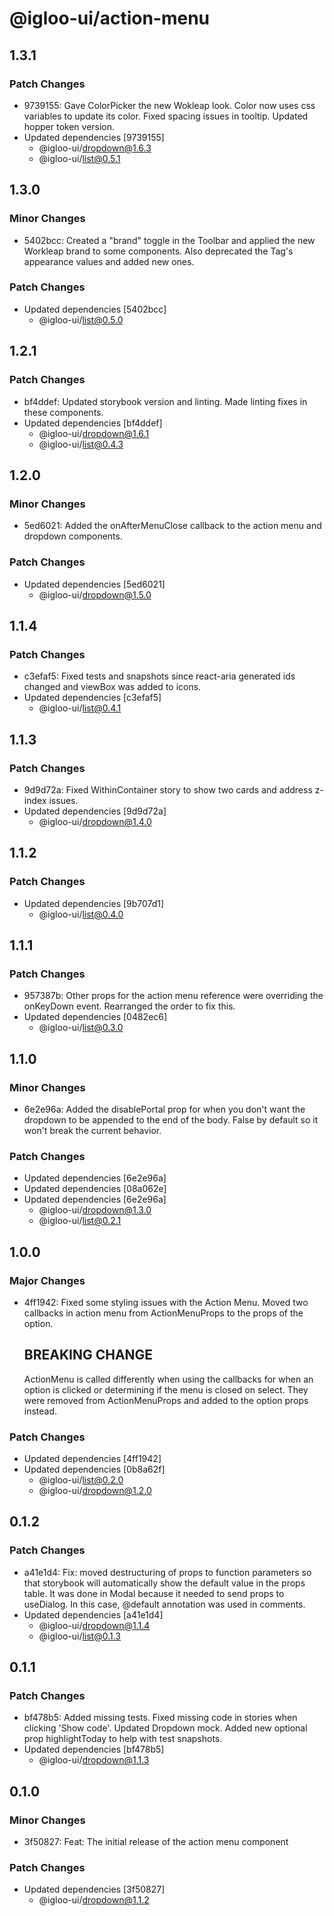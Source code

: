 # @igloo-ui/action-menu

## 1.3.1

### Patch Changes

- 9739155: Gave ColorPicker the new Wokleap look. Color now uses css variables to update its color. Fixed spacing issues in tooltip. Updated hopper token version.
- Updated dependencies [9739155]
  - @igloo-ui/dropdown@1.6.3
  - @igloo-ui/list@0.5.1

## 1.3.0

### Minor Changes

- 5402bcc: Created a "brand" toggle in the Toolbar and applied the new Workleap brand to some components. Also deprecated the Tag's appearance values and added new ones.

### Patch Changes

- Updated dependencies [5402bcc]
  - @igloo-ui/list@0.5.0

## 1.2.1

### Patch Changes

- bf4ddef: Updated storybook version and linting. Made linting fixes in these components.
- Updated dependencies [bf4ddef]
  - @igloo-ui/dropdown@1.6.1
  - @igloo-ui/list@0.4.3

## 1.2.0

### Minor Changes

- 5ed6021: Added the onAfterMenuClose callback to the action menu and dropdown components.

### Patch Changes

- Updated dependencies [5ed6021]
  - @igloo-ui/dropdown@1.5.0

## 1.1.4

### Patch Changes

- c3efaf5: Fixed tests and snapshots since react-aria generated ids changed and viewBox was added to icons.
- Updated dependencies [c3efaf5]
  - @igloo-ui/list@0.4.1

## 1.1.3

### Patch Changes

- 9d9d72a: Fixed WithinContainer story to show two cards and address z-index issues.
- Updated dependencies [9d9d72a]
  - @igloo-ui/dropdown@1.4.0

## 1.1.2

### Patch Changes

- Updated dependencies [9b707d1]
  - @igloo-ui/list@0.4.0

## 1.1.1

### Patch Changes

- 957387b: Other props for the action menu reference were overriding the onKeyDown event. Rearranged the order to fix this.
- Updated dependencies [0482ec6]
  - @igloo-ui/list@0.3.0

## 1.1.0

### Minor Changes

- 6e2e96a: Added the disablePortal prop for when you don't want the dropdown to be appended to the end of the body. False by default so it won't break the current behavior.

### Patch Changes

- Updated dependencies [6e2e96a]
- Updated dependencies [08a062e]
- Updated dependencies [6e2e96a]
  - @igloo-ui/dropdown@1.3.0
  - @igloo-ui/list@0.2.1

## 1.0.0

### Major Changes

- 4ff1942: Fixed some styling issues with the Action Menu. Moved two callbacks in action menu from ActionMenuProps to the props of the option.

  ## BREAKING CHANGE

  ActionMenu is called differently when using the callbacks for when an option is clicked or determining if the menu is closed on select. They were removed from ActionMenuProps and added to the option props instead.

### Patch Changes

- Updated dependencies [4ff1942]
- Updated dependencies [0b8a62f]
  - @igloo-ui/list@0.2.0
  - @igloo-ui/dropdown@1.2.0

## 0.1.2

### Patch Changes

- a41e1d4: Fix: moved destructuring of props to function parameters so that storybook will automatically show the default value in the props table. It was done in Modal because it needed to send props to useDialog. In this case, @default annotation was used in comments.
- Updated dependencies [a41e1d4]
  - @igloo-ui/dropdown@1.1.4
  - @igloo-ui/list@0.1.3

## 0.1.1

### Patch Changes

- bf478b5: Added missing tests. Fixed missing code in stories when clicking 'Show code'. Updated Dropdown mock. Added new optional prop highlightToday to help with test snapshots.
- Updated dependencies [bf478b5]
  - @igloo-ui/dropdown@1.1.3

## 0.1.0

### Minor Changes

- 3f50827: Feat: The initial release of the action menu component

### Patch Changes

- Updated dependencies [3f50827]
  - @igloo-ui/dropdown@1.1.2
